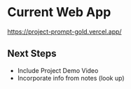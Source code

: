 
# Current Web App
https://project-prompt-gold.vercel.app/


## Next Steps
* Include Project Demo Video
* Incorporate info from notes (look up)
